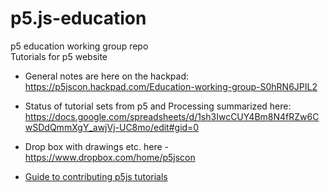 # p5.js-education
p5 education working group repo  
Tutorials for p5 website

* General notes are here on the hackpad:  
https://p5jscon.hackpad.com/Education-working-group-S0hRN6JPIL2

* Status of tutorial sets from p5 and Processing summarized here:   https://docs.google.com/spreadsheets/d/1sh3IwcCUY4Bm8N4fRZw6CwSDdQmmXgY_awjVj-UC8mo/edit#gid=0

* Drop box with drawings etc. here - https://www.dropbox.com/home/p5jscon  

* [Guide to contributing p5js tutorials](https://github.com/tegacodes/p5.js-education/blob/master/tutorialWritingGuide.md)

